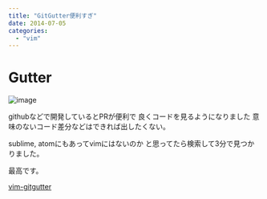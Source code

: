 ```yaml
---
title: "GitGutter便利すぎ"
date: 2014-07-05
categories:
  - "vim"
---
```

# Gutter

![image](http://i.gyazo.com/9dda194e4854fcbe6f09e39c99f91273.png)

githubなどで開発しているとPRが便利で
良くコードを見るようになりました
意味のないコード差分などはできれば出したくない。

sublime, atomにもあってvimにはないのか
と思ってたら検索して3分で見つかりました。

最高です。

[vim-gitgutter](https://github.com/airblade/vim-gitgutter)
